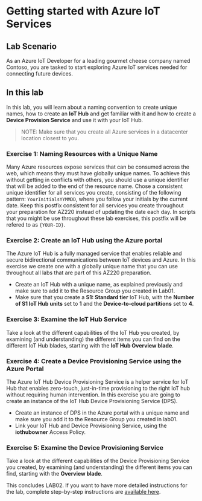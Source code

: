 # Getting started with Azure IoT Services
## Lab Scenario
As an Azure IoT Developer for a leading gourmet cheese company named Contoso, you are tasked to start exploring Azure IoT services needed for connecting future devices.
## In this lab
In this lab, you will learn about a naming convention to create unique names, how to create an **IoT Hub** and get familiar with it and how to create a **Device Provision Service** and use it with your IoT Hub.
> NOTE: Make sure that you create all Azure services in a datacenter location closest to you.
### Exercise 1: Naming Resources with a Unique Name
Many Azure resources expose services that can be consumed across the web, which means they must have globally unique names. To achieve this without getting in conflicts with others, you should use a unique identifier that will be added to the end of the resource name. Chose a consistent unique identifier for all services you create, consisting of the following pattern: ``` YourInitialsYYMMDD ```, where you follow your initials by the current date. Keep this postfix consistent for all services you create throughout your preparation for AZ220 instead of updating the date each day. In scripts that you might be use throughout these lab exercises, this postfix will be refered to as ``` {YOUR-ID} ```.
### Exercise 2: Create an IoT Hub using the Azure portal
The Azure IoT Hub is a fully managed service that enables reliable and secure bidirectional communications between IoT devices and Azure. In this exercise we create one with a globally unique name that you can use throughout all labs that are part of this AZ220 preparation.
- Create an IoT Hub with a unique name, as explained previously and make sure to add it to the Resource Group you created in Lab01.
- Make sure that you create a **S1: Standard tier** IoT Hub, with the **Number of S1 IoT Hub units** set to **1** and the **Device-to-cloud partitions** set to **4**.
### Exercise 3: Examine the IoT Hub Service
Take a look at the different capabilities of the IoT Hub you created, by examining (and understanding) the different items you can find on the different IoT Hub blades, starting with the **IoT Hub Overview blade**.
### Exercise 4: Create a Device Provisioning Service using the Azure Portal
The Azure IoT Hub Device Provisioning Service is a helper service for IoT Hub that enables zero-touch, just-in-time provisioning to the right IoT hub without requiring human intervention. In this exercise you are going to create an instance of the IoT Hub Device Provisioning Service (DPS).
- Create an instance of DPS in the Azure portal with a unique name and make sure you add it to the Resource Group you created in lab01.
- Link your IoT Hub and Device Provisioning Service, using the **iothubowner** Access Policy.
### Exercise 5: Examine the Device Provisioning Service
Take a look at the different capabilities of the Device Provisioning Service you created, by examining (and understanding) the different items you can find, starting with the **Overview blade**.

This concludes LAB02. If you want to have more detailed instructions for the lab, complete step-by-step instructions are [available here](https://github.com/MicrosoftLearning/AZ-220-Microsoft-Azure-IoT-Developer/blob/master/Instructions/Labs/LAB_AK_02-getting-started-with-azure-iot-services.md).
